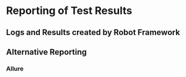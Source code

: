 # Reporting of Test Results

## Logs and Results created by Robot Framework

## Alternative Reporting

### Allure